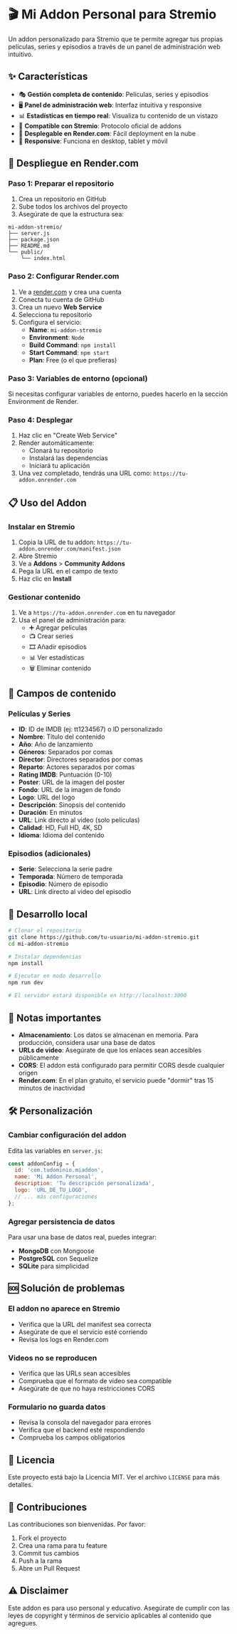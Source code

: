 # 🎬 Mi Addon Personal para Stremio

Un addon personalizado para Stremio que te permite agregar tus propias películas, series y episodios a través de un panel de administración web intuitivo.

## ✨ Características

- 🎭 **Gestión completa de contenido**: Películas, series y episodios
- 🖥️ **Panel de administración web**: Interfaz intuitiva y responsive
- 📊 **Estadísticas en tiempo real**: Visualiza tu contenido de un vistazo
- 🔗 **Compatible con Stremio**: Protocolo oficial de addons
- 🚀 **Desplegable en Render.com**: Fácil deployment en la nube
- 📱 **Responsive**: Funciona en desktop, tablet y móvil

## 🚀 Despliegue en Render.com

### Paso 1: Preparar el repositorio

1. Crea un repositorio en GitHub
2. Sube todos los archivos del proyecto
3. Asegúrate de que la estructura sea:

```
mi-addon-stremio/
├── server.js
├── package.json
├── README.md
└── public/
    └── index.html
```

### Paso 2: Configurar Render.com

1. Ve a [render.com](https://render.com) y crea una cuenta
2. Conecta tu cuenta de GitHub
3. Crea un nuevo **Web Service**
4. Selecciona tu repositorio
5. Configura el servicio:
   - **Name**: `mi-addon-stremio`
   - **Environment**: `Node`
   - **Build Command**: `npm install`
   - **Start Command**: `npm start`
   - **Plan**: Free (o el que prefieras)

### Paso 3: Variables de entorno (opcional)

Si necesitas configurar variables de entorno, puedes hacerlo en la sección Environment de Render.

### Paso 4: Desplegar

1. Haz clic en "Create Web Service"
2. Render automáticamente:
   - Clonará tu repositorio
   - Instalará las dependencias
   - Iniciará tu aplicación
3. Una vez completado, tendrás una URL como: `https://tu-addon.onrender.com`

## 📋 Uso del Addon

### Instalar en Stremio

1. Copia la URL de tu addon: `https://tu-addon.onrender.com/manifest.json`
2. Abre Stremio
3. Ve a **Addons** > **Community Addons**
4. Pega la URL en el campo de texto
5. Haz clic en **Install**

### Gestionar contenido

1. Ve a `https://tu-addon.onrender.com` en tu navegador
2. Usa el panel de administración para:
   - ➕ Agregar películas
   - 📺 Crear series
   - 🎞️ Añadir episodios
   - 📊 Ver estadísticas
   - 🗑️ Eliminar contenido

## 🎯 Campos de contenido

### Películas y Series
- **ID**: ID de IMDB (ej: tt1234567) o ID personalizado
- **Nombre**: Título del contenido
- **Año**: Año de lanzamiento
- **Géneros**: Separados por comas
- **Director**: Directores separados por comas
- **Reparto**: Actores separados por comas
- **Rating IMDB**: Puntuación (0-10)
- **Poster**: URL de la imagen del poster
- **Fondo**: URL de la imagen de fondo
- **Logo**: URL del logo
- **Descripción**: Sinopsis del contenido
- **Duración**: En minutos
- **URL**: Link directo al video (solo películas)
- **Calidad**: HD, Full HD, 4K, SD
- **Idioma**: Idioma del contenido

### Episodios (adicionales)
- **Serie**: Selecciona la serie padre
- **Temporada**: Número de temporada
- **Episodio**: Número de episodio
- **URL**: Link directo al video del episodio

## 🔧 Desarrollo local

```bash
# Clonar el repositorio
git clone https://github.com/tu-usuario/mi-addon-stremio.git
cd mi-addon-stremio

# Instalar dependencias
npm install

# Ejecutar en modo desarrollo
npm run dev

# El servidor estará disponible en http://localhost:3000
```

## 📝 Notas importantes

- **Almacenamiento**: Los datos se almacenan en memoria. Para producción, considera usar una base de datos
- **URLs de video**: Asegúrate de que los enlaces sean accesibles públicamente
- **CORS**: El addon está configurado para permitir CORS desde cualquier origen
- **Render.com**: En el plan gratuito, el servicio puede "dormir" tras 15 minutos de inactividad

## 🛠️ Personalización

### Cambiar configuración del addon

Edita las variables en `server.js`:

```javascript
const addonConfig = {
  id: 'com.tudominio.miaddon',
  name: 'Mi Addon Personal',
  description: 'Tu descripción personalizada',
  logo: 'URL_DE_TU_LOGO',
  // ... más configuraciones
};
```

### Agregar persistencia de datos

Para usar una base de datos real, puedes integrar:
- **MongoDB** con Mongoose
- **PostgreSQL** con Sequelize
- **SQLite** para simplicidad

## 🆘 Solución de problemas

### El addon no aparece en Stremio
- Verifica que la URL del manifest sea correcta
- Asegúrate de que el servicio esté corriendo
- Revisa los logs en Render.com

### Videos no se reproducen
- Verifica que las URLs sean accesibles
- Comprueba que el formato de video sea compatible
- Asegúrate de que no haya restricciones CORS

### Formulario no guarda datos
- Revisa la consola del navegador para errores
- Verifica que el backend esté respondiendo
- Comprueba los campos obligatorios

## 📄 Licencia

Este proyecto está bajo la Licencia MIT. Ver el archivo `LICENSE` para más detalles.

## 🤝 Contribuciones

Las contribuciones son bienvenidas. Por favor:

1. Fork el proyecto
2. Crea una rama para tu feature
3. Commit tus cambios
4. Push a la rama
5. Abre un Pull Request

## ⚠️ Disclaimer

Este addon es para uso personal y educativo. Asegúrate de cumplir con las leyes de copyright y términos de servicio aplicables al contenido que agregues.
